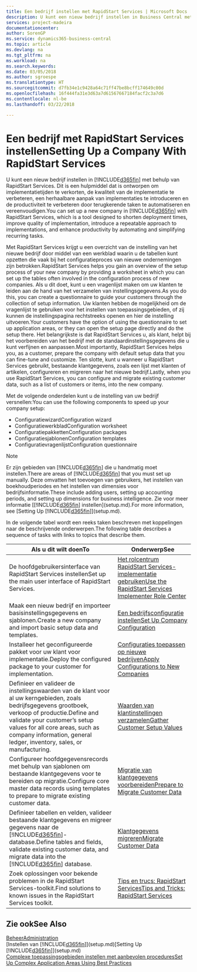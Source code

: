 ```yaml
---
title: Een bedrijf instellen met RapidStart Services | Microsoft Docs
description: U kunt een nieuw bedrijf instellen in Business Central met behulp van RapidStart Services. Dit is een hulpmiddel dat is ontworpen om implementatietijden te verkorten, de kwaliteit van de implementatie te verbeteren, een herhaalbare aanpak van implementaties te introduceren en de productiviteit te verbeteren door terugkerende taken te automatiseren en vereenvoudigen.
services: project-madeira
documentationcenter: 
author: SorenGP
ms.service: dynamics365-business-central
ms.topic: article
ms.devlang: na
ms.tgt_pltfrm: na
ms.workload: na
ms.search.keywords: 
ms.date: 03/05/2018
ms.author: sgroespe
ms.translationtype: HT
ms.sourcegitcommit: d7fb34e1c9428a64c71ff47be8bcff174649c00d
ms.openlocfilehash: 16f444fa31e3d63a7d61567667184facf2c3a7d6
ms.contentlocale: nl-be
ms.lasthandoff: 03/22/2018

---
```

# <a name="setting-up-a-company-with-rapidstart-services"></a><span data-ttu-id="8a5b3-103">Een bedrijf met RapidStart Services instellen</span><span class="sxs-lookup"><span data-stu-id="8a5b3-103">Setting Up a Company With RapidStart Services</span></span>
<span data-ttu-id="8a5b3-104">U kunt een nieuw bedrijf instellen in [!INCLUDE[d365fin](includes/d365fin_md.md)] met behulp van RapidStart Services. Dit is een hulpmiddel dat is ontworpen om implementatietijden te verkorten, de kwaliteit van de implementatie te verbeteren, een herhaalbare aanpak van implementaties te introduceren en de productiviteit te verbeteren door terugkerende taken te automatiseren en vereenvoudigen.</span><span class="sxs-lookup"><span data-stu-id="8a5b3-104">You can set up a new company in [!INCLUDE[d365fin](includes/d365fin_md.md)] with RapidStart Services, which is a tool designed to shorten deployment times, improve quality of implementation, introduce a repeatable approach to implementations, and enhance productivity by automating and simplifying recurring tasks.</span></span>  

<span data-ttu-id="8a5b3-105">Met RapidStart Services krijgt u een overzicht van de instelling van het nieuwe bedrijf door middel van een werkblad waarin u de tabellen kunt opzetten die vaak bij het configuratieproces van nieuwe ondernemingen zijn betrokken.</span><span class="sxs-lookup"><span data-stu-id="8a5b3-105">RapidStart Services helps you gain an overview of the setup process of your new company by providing a worksheet in which you can set up the tables often involved in the configuration process of new companies.</span></span> <span data-ttu-id="8a5b3-106">Als u dit doet, kunt u een vragenlijst maken om uw klanten te leiden aan de hand van het verzamelen van instellingsgegevens.</span><span class="sxs-lookup"><span data-stu-id="8a5b3-106">As you do this, you can create a questionnaire to guide your customers through the collection of setup information.</span></span> <span data-ttu-id="8a5b3-107">Uw klanten hebben de mogelijkheid om de vragenlijst te gebruiken voor het instellen van toepassingsgebieden, of zij kunnen de instellingspagina rechtstreeks openen en hier de instelling uitvoeren.</span><span class="sxs-lookup"><span data-stu-id="8a5b3-107">Your customers have the option of using the questionnaire to set up application areas, or they can open the setup page directly and do the setup there.</span></span> <span data-ttu-id="8a5b3-108">Het belangrijkste is dat RapidStart Services u, als klant, helpt bij het voorbereiden van het bedrijf met de standaardinstellingsgegevens die u kunt verfijnen en aanpassen.</span><span class="sxs-lookup"><span data-stu-id="8a5b3-108">Most importantly, RapidStart Services helps you, as a customer, prepare the company with default setup data that you can fine-tune and customize.</span></span> <span data-ttu-id="8a5b3-109">Ten slotte, kunt u wanneer u RapidStart Services gebruikt, bestaande klantgegevens, zoals een lijst met klanten of artikelen, configureren en migreren naar het nieuwe bedrijf.</span><span class="sxs-lookup"><span data-stu-id="8a5b3-109">Lastly, when you use RapidStart Services, you can configure and migrate existing customer data, such as a list of customers or items, into the new company.</span></span>

<span data-ttu-id="8a5b3-110">Met de volgende onderdelen kunt u de instelling van uw bedrijf versnellen:</span><span class="sxs-lookup"><span data-stu-id="8a5b3-110">You can use the following components to speed up your company setup:</span></span>  

-   <span data-ttu-id="8a5b3-111">Configuratiewizard</span><span class="sxs-lookup"><span data-stu-id="8a5b3-111">Configuration wizard</span></span>  
-   <span data-ttu-id="8a5b3-112">Configuratiewerkblad</span><span class="sxs-lookup"><span data-stu-id="8a5b3-112">Configuration worksheet</span></span>  
-   <span data-ttu-id="8a5b3-113">Configuratiepakketten</span><span class="sxs-lookup"><span data-stu-id="8a5b3-113">Configuration packages</span></span>  
-   <span data-ttu-id="8a5b3-114">Configuratiesjablonen</span><span class="sxs-lookup"><span data-stu-id="8a5b3-114">Configuration templates</span></span>  
-   <span data-ttu-id="8a5b3-115">Configuratievragenlijst</span><span class="sxs-lookup"><span data-stu-id="8a5b3-115">Configuration questionnaire</span></span>  

> [!Note]  
>  <span data-ttu-id="8a5b3-116">Er zijn gebieden van [!INCLUDE[d365fin](includes/d365fin_md.md)] die u handmatig moet instellen.</span><span class="sxs-lookup"><span data-stu-id="8a5b3-116">There are areas of [!INCLUDE[d365fin](includes/d365fin_md.md)] that you must set up manually.</span></span> <span data-ttu-id="8a5b3-117">Deze omvatten het toevoegen van gebruikers, het instellen van boekhoudperiodes en het instellen van dimensies voor bedrijfsinformatie.</span><span class="sxs-lookup"><span data-stu-id="8a5b3-117">These include adding users, setting up accounting periods, and setting up dimensions for business intelligence.</span></span> <span data-ttu-id="8a5b3-118">Zie voor meer informatie [[!INCLUDE[d365fin](includes/d365fin_md.md)] instellen](setup.md).</span><span class="sxs-lookup"><span data-stu-id="8a5b3-118">For more information, see [Setting Up [!INCLUDE[d365fin](includes/d365fin_md.md)]](setup.md).</span></span>

 <span data-ttu-id="8a5b3-119">In de volgende tabel wordt een reeks taken beschreven met koppelingen naar de beschrijvende onderwerpen.</span><span class="sxs-lookup"><span data-stu-id="8a5b3-119">The following table describes a sequence of tasks with links to topics that describe them.</span></span>

|<span data-ttu-id="8a5b3-120">**Als u dit wilt doen**</span><span class="sxs-lookup"><span data-stu-id="8a5b3-120">**To**</span></span>|<span data-ttu-id="8a5b3-121">**Onderwerp**</span><span class="sxs-lookup"><span data-stu-id="8a5b3-121">**See**</span></span>|  
|------------|-------------|  
|<span data-ttu-id="8a5b3-122">De hoofdgebruikersinterface van RapidStart Services instellen</span><span class="sxs-lookup"><span data-stu-id="8a5b3-122">Set up the main user interface of RapidStart Services.</span></span>|[<span data-ttu-id="8a5b3-123">Het rolcentrum RapidStart Services-implementatie gebruiken</span><span class="sxs-lookup"><span data-stu-id="8a5b3-123">Use the RapidStart Services Implementer Role Center</span></span>](admin-how-to-use-the-rapidstart-services-role-center-to-track-progress.md)|  
|<span data-ttu-id="8a5b3-124">Maak een nieuw bedrijf en importeer basisinstellingsgegevens en sjablonen.</span><span class="sxs-lookup"><span data-stu-id="8a5b3-124">Create a new company and import basic setup data and templates.</span></span>|[<span data-ttu-id="8a5b3-125">Een bedrijfsconfiguratie instellen</span><span class="sxs-lookup"><span data-stu-id="8a5b3-125">Set Up Company Configuration</span></span>](admin-set-up-company-configuration.md)|  
|<span data-ttu-id="8a5b3-126">Installeer het geconfigureerde pakket voor uw klant voor implementatie.</span><span class="sxs-lookup"><span data-stu-id="8a5b3-126">Deploy the configured package to your customer for implementation.</span></span>|[<span data-ttu-id="8a5b3-127">Configuraties toepassen op nieuwe bedrijven</span><span class="sxs-lookup"><span data-stu-id="8a5b3-127">Apply Configurations to New Companies</span></span>](admin-apply-configuration-to-new-companies.md)|
|<span data-ttu-id="8a5b3-128">Definieer en valideer de instellingswaarden van de klant voor al uw kerngebieden, zoals bedrijfsgegevens grootboek, verkoop of productie.</span><span class="sxs-lookup"><span data-stu-id="8a5b3-128">Define and validate your customer’s setup values for all core areas, such as company information, general ledger, inventory, sales, or manufacturing.</span></span>|[<span data-ttu-id="8a5b3-129">Waarden van klantinstellingen verzamelen</span><span class="sxs-lookup"><span data-stu-id="8a5b3-129">Gather Customer Setup Values</span></span>](admin-gather-customer-setup-values.md)|  
|<span data-ttu-id="8a5b3-130">Configureer hoofdgegevensrecords met behulp van sjablonen om bestaande klantgegevens voor te bereiden op migratie.</span><span class="sxs-lookup"><span data-stu-id="8a5b3-130">Configure core master data records using templates to prepare to migrate existing customer data.</span></span>|[<span data-ttu-id="8a5b3-131">Migratie van klantgegevens voorbereiden</span><span class="sxs-lookup"><span data-stu-id="8a5b3-131">Prepare to Migrate Customer Data</span></span>](admin-use-templates-to-prepare-customer-data-for-migration.md)|  
|<span data-ttu-id="8a5b3-132">Definieer tabellen en velden, valideer bestaande klantgegevens en migreer gegevens naar de [!INCLUDE[d365fin](includes/d365fin_md.md)]-database.</span><span class="sxs-lookup"><span data-stu-id="8a5b3-132">Define tables and fields, validate existing customer data, and migrate data into the [!INCLUDE[d365fin](includes/d365fin_md.md)] database.</span></span>|[<span data-ttu-id="8a5b3-133">Klantgegevens migreren</span><span class="sxs-lookup"><span data-stu-id="8a5b3-133">Migrate Customer Data</span></span>](admin-migrate-customer-data.md)|  
|<span data-ttu-id="8a5b3-134">Zoek oplossingen voor bekende problemen in de RapidStart Services-toolkit.</span><span class="sxs-lookup"><span data-stu-id="8a5b3-134">Find solutions to known issues in the RapidStart Services toolkit.</span></span>|[<span data-ttu-id="8a5b3-135">Tips en trucs: RapidStart Services</span><span class="sxs-lookup"><span data-stu-id="8a5b3-135">Tips and Tricks: RapidStart Services</span></span>](admin-tips-and-tricks-rapidstart-services.md)|  

## <a name="see-also"></a><span data-ttu-id="8a5b3-136">Zie ook</span><span class="sxs-lookup"><span data-stu-id="8a5b3-136">See Also</span></span>  
[<span data-ttu-id="8a5b3-137">Beheer</span><span class="sxs-lookup"><span data-stu-id="8a5b3-137">Administration</span></span>](admin-setup-and-administration.md)  
<span data-ttu-id="8a5b3-138">[Instellen van [!INCLUDE[d365fin](includes/d365fin_md.md)]](setup.md)</span><span class="sxs-lookup"><span data-stu-id="8a5b3-138">[Setting Up [!INCLUDE[d365fin](includes/d365fin_md.md)]](setup.md)</span></span>  
[<span data-ttu-id="8a5b3-139">Complexe toepassingsgebieden instellen met aanbevolen procedures</span><span class="sxs-lookup"><span data-stu-id="8a5b3-139">Set Up Complex Application Areas Using Best Practices</span></span>](set-up-complex-application-areas-using-best-practices.md)   

